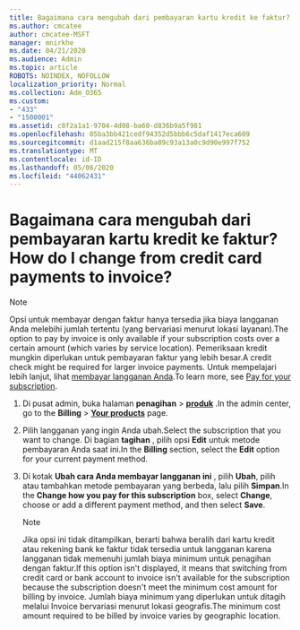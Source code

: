 ```yaml
---
title: Bagaimana cara mengubah dari pembayaran kartu kredit ke faktur?
ms.author: cmcatee
author: cmcatee-MSFT
manager: mnirkhe
ms.date: 04/21/2020
ms.audience: Admin
ms.topic: article
ROBOTS: NOINDEX, NOFOLLOW
localization_priority: Normal
ms.collection: Adm_O365
ms.custom:
- "433"
- "1500001"
ms.assetid: c8f2a1a1-9704-4d08-ba60-d836b9a5f981
ms.openlocfilehash: 05ba3bb421cedf94352d5bbb6c5daf1417eca609
ms.sourcegitcommit: d1aad215f8aa636ba89c93a13a0c9d90e997f752
ms.translationtype: MT
ms.contentlocale: id-ID
ms.lasthandoff: 05/06/2020
ms.locfileid: "44062431"
---
```

# <a name="how-do-i-change-from-credit-card-payments-to-invoice"></a><span data-ttu-id="a814f-102">Bagaimana cara mengubah dari pembayaran kartu kredit ke faktur?</span><span class="sxs-lookup"><span data-stu-id="a814f-102">How do I change from credit card payments to invoice?</span></span>

> [!NOTE]
> <span data-ttu-id="a814f-103">Opsi untuk membayar dengan faktur hanya tersedia jika biaya langganan Anda melebihi jumlah tertentu (yang bervariasi menurut lokasi layanan).</span><span class="sxs-lookup"><span data-stu-id="a814f-103">The option to pay by invoice is only available if your subscription costs over a certain amount (which varies by service location).</span></span> <span data-ttu-id="a814f-104">Pemeriksaan kredit mungkin diperlukan untuk pembayaran faktur yang lebih besar.</span><span class="sxs-lookup"><span data-stu-id="a814f-104">A credit check might be required for larger invoice payments.</span></span> <span data-ttu-id="a814f-105">Untuk mempelajari lebih lanjut, lihat [membayar langganan Anda](https://docs.microsoft.com/office365/admin/subscriptions-and-billing/pay-for-your-subscription).</span><span class="sxs-lookup"><span data-stu-id="a814f-105">To learn more, see [Pay for your subscription](https://docs.microsoft.com/office365/admin/subscriptions-and-billing/pay-for-your-subscription).</span></span>
  
1. <span data-ttu-id="a814f-106">Di pusat admin, buka halaman **penagihan** \> **[produk](https://go.microsoft.com/fwlink/p/?linkid=842054)** .</span><span class="sxs-lookup"><span data-stu-id="a814f-106">In the admin center, go to the **Billing** \> **[Your products](https://go.microsoft.com/fwlink/p/?linkid=842054)** page.</span></span>

2. <span data-ttu-id="a814f-107">Pilih langganan yang ingin Anda ubah.</span><span class="sxs-lookup"><span data-stu-id="a814f-107">Select the subscription that you want to change.</span></span> <span data-ttu-id="a814f-108">Di bagian **tagihan** , pilih opsi **Edit** untuk metode pembayaran Anda saat ini.</span><span class="sxs-lookup"><span data-stu-id="a814f-108">In the **Billing** section, select the **Edit** option for your current payment method.</span></span>

3. <span data-ttu-id="a814f-109">Di kotak **Ubah cara Anda membayar langganan ini** , pilih **Ubah**, pilih atau tambahkan metode pembayaran yang berbeda, lalu pilih **Simpan**.</span><span class="sxs-lookup"><span data-stu-id="a814f-109">In the **Change how you pay for this subscription** box, select **Change**, choose or add a different payment method, and then select **Save**.</span></span>

   > [!NOTE]
   > <span data-ttu-id="a814f-110">Jika opsi ini tidak ditampilkan, berarti bahwa beralih dari kartu kredit atau rekening bank ke faktur tidak tersedia untuk langganan karena langganan tidak memenuhi jumlah biaya minimum untuk penagihan dengan faktur.</span><span class="sxs-lookup"><span data-stu-id="a814f-110">If this option isn't displayed, it means that switching from credit card or bank account to invoice isn't available for the subscription because the subscription doesn't meet the minimum cost amount for billing by invoice.</span></span> <span data-ttu-id="a814f-111">Jumlah biaya minimum yang diperlukan untuk ditagih melalui Invoice bervariasi menurut lokasi geografis.</span><span class="sxs-lookup"><span data-stu-id="a814f-111">The minimum cost amount required to be billed by invoice varies by geographic location.</span></span>
  
